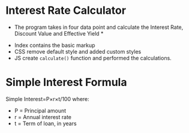 # Interest Rate Calculator

* The program takes in four data point and calculate the Interest Rate, Discount Value and Effective Yield *

- Index contains the basic markup
- CSS remove default style and added custom styles
- JS create ``calculate()`` function and performed the calculations. 

# Simple Interest Formula
Simple Interest=P×r×t/100 where: 
* P = Principal amount 
* r = Annual interest rate 
* t = Term of loan, in years

